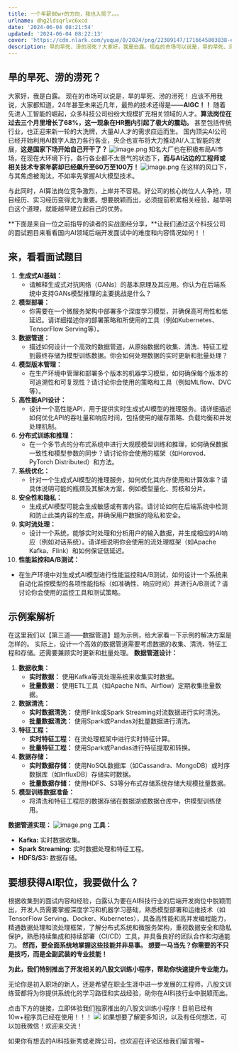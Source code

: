 ```yaml
---
title: 一个年薪80w+的方向，我也入局了。。。
urlname: dhg2ldsqrlvc6xcd
date: '2024-06-04 08:21:54'
updated: '2024-06-04 08:22:13'
cover: 'https://cdn.nlark.com/yuque/0/2024/png/22389147/1716645803838-e567d636-85a4-49d5-907c-3cab243e8f40.png'
description: 旱的旱死、涝的涝死？大家好，我是白露。现在的市场可以说是，旱的旱死、涝的涝死！应该不用我说，大家都知道，24年甚至未来近几年，最热的技术还得是——AIGC！！随着先进人工智能的崛起，众多科技公司纷纷大规模扩充相关领域的人才。算法岗位在过去三个月里增长了68%，这一现象在HR圈内引起了极大的震动...
---
```

## 旱的旱死、涝的涝死？
大家好，我是白露。
现在的市场可以说是，旱的旱死、涝的涝死！
应该不用我说，大家都知道，24年甚至未来近几年，最热的技术还得是——**AIGC！！**
随着先进人工智能的崛起，众多科技公司纷纷大规模扩充相关领域的人才。**算法岗位在过去三个月里增长了68%，这一现象在HR圈内引起了极大的震动。**
甚至包括传统行业，也正迎来新一轮的大洗牌，大量AI人才的需求应运而生。
国内顶尖AI公司已经开始利用AI数字人助力各行各业，央企也宣布将大力推动AI/人工智能的发展，**这是国家下场开始自己开干了？**
![image.png](https://oss1.aistar.cool/elog-offer-now/ffff6a694ce08e72a1a1eb0884d941fb.png)
知名大厂也在积极布局AI市场，在现在大环境下行，各行各业都不太景气的状态下，**而与AI沾边的工程师或相关技术专家年薪却已经飙升至60万至100万！**
![image.png](https://oss1.aistar.cool/elog-offer-now/0a9f8163b8dbc4934fd471b907a2348b.png)
在这样的风口下，与其焦虑被淘汰，不如率先掌握AI大模型技术。

与此同时，AI算法岗位竞争激烈，上岸并不容易。好公司的核心岗位人人争抢，项目经历、实习经历变得尤为重要。想要脱颖而出，必须提前积累相关经验，越早明白这个道理，就能越早建立起自己的优势。

**下面是来自一位之前指导的读者的实战面经分享，**让我们通过这个科技公司的面试题目来看看国内AI领域后端开发面试中的难度和内容情况如何！！

## **来，看看面试题目**

1. **生成式AI基础：**
   - 请解释生成式对抗网络（GANs）的基本原理及其应用。你认为在后端系统中支持GANs模型推理的主要挑战是什么？
2. **模型部署：**
   - 你需要在一个微服务架构中部署多个深度学习模型，并确保高可用性和低延迟。请详细描述你的部署策略和所使用的工具（例如Kubernetes、TensorFlow Serving等）。
3. **数据管道：**
   - 描述如何设计一个高效的数据管道，从原始数据的收集、清洗、特征工程到最终存储为模型训练数据。你会如何处理数据的实时更新和批量处理？
4. **模型版本管理：**
   - 在生产环境中管理和部署多个版本的机器学习模型，如何确保每个版本的可追溯性和可复现性？请讨论你会使用的策略和工具（例如MLflow、DVC等）。
5. **高性能API设计：**
   - 设计一个高性能API，用于提供实时生成式AI模型的推理服务。请详细描述如何优化API的吞吐量和响应时间，包括使用的缓存策略、负载均衡和并发处理机制。
6. **分布式训练和推理：**
   - 在一个多节点的分布式系统中进行大规模模型训练和推理，如何确保数据一致性和模型参数的同步？请讨论你会使用的框架（如Horovod、PyTorch Distributed）和方法。
7. **系统优化：**
   - 针对一个生成式AI模型的推理服务，如何优化其内存使用和计算效率？请具体说明可能的瓶颈及其解决方案，例如模型量化、剪枝和分片。
8. **安全性和隐私：**
   - 生成式AI模型可能会生成敏感或有害内容。请讨论如何在后端系统中检测和防止此类内容的生成，并确保用户数据的隐私和安全。
9. **实时流处理：**
   - 设计一个系统，能够实时处理和分析用户的输入数据，并生成相应的AI响应（例如对话系统）。请详细说明你会使用的流处理框架（如Apache Kafka、Flink）和如何保证低延迟。
10. **性能监控和A/B测试：**
   - 在生产环境中对生成式AI模型进行性能监控和A/B测试，如何设计一个系统来自动化监控模型的各项性能指标（如准确性、响应时间）并进行A/B测试？请讨论你会使用的监控工具和测试策略。

## 示例案解析
在这里我们以【第三道——数据管道】题为示例，给大家看一下示例的解决方案是怎样的。
实际上，设计一个高效的数据管道需要考虑数据的收集、清洗、特征工程和存储。还需要兼顾实时更新和批量处理。
**数据管道设计：**

1. **数据收集：**
   - **实时数据：** 使用Kafka等流处理系统来收集实时数据。
   - **批量数据：** 使用ETL工具（如Apache Nifi、Airflow）定期收集批量数据。
2. **数据清洗：**
   - **实时数据清洗：** 使用Flink或Spark Streaming对流数据进行实时清洗。
   - **批量数据清洗：** 使用Spark或Pandas对批量数据进行清洗。
3. **特征工程：**
   - **实时特征工程：** 在流处理框架中进行实时特征计算。
   - **批量特征工程：** 使用Spark或Pandas进行特征提取和转换。
4. **数据存储：**
   - **实时数据存储：** 使用NoSQL数据库（如Cassandra、MongoDB）或时序数据库（如InfluxDB）存储实时数据。
   - **批量数据存储：** 使用HDFS、S3等分布式存储系统存储大规模批量数据。
5. **模型训练数据准备：**
   - 将清洗和特征工程后的数据存储在数据湖或数据仓库中，供模型训练使用。

**数据管道实现：**
![image.png](https://oss1.aistar.cool/elog-offer-now/0c67983b4ef8fd90bd76b01f647d3e98.png)
**工具：**

- **Kafka:** 实时数据收集。
- **Spark Streaming:** 实时数据处理和特征工程。
- **HDFS/S3:** 数据存储。

## 要想获得AI职位，我要做什么？
根据收集到的面试内容和经验，白露认为要在AI科技行业的后端开发岗位中脱颖而出，开发人员需要掌握深度学习和机器学习基础，熟悉模型部署和运维技术（如TensorFlow Serving、Docker、Kubernetes），具备高性能和高并发编程能力，精通数据处理和流处理框架，了解分布式系统和微服务架构，重视数据安全和隐私保护，熟悉持续集成和持续部署（CI/CD）工具，并具备良好的团队合作和沟通能力。
**然而，要全面系统地掌握这些技能并非易事。**
**想要一马当先？你需要的不只是技巧，而是全副武装的专业技能！**

**为此，我们特别推出了开发相关的八股文训练小程序，帮助你快速提升专业能力。**

无论你是初入职场的新人，还是希望在职业生涯中进一步发展的工程师，八股文训练营都将为你提供系统化的学习路径和实战经验，助你在AI科技行业中脱颖而出。

点击下方的链接，立即体验我们独家推出的八股文训练小程序！目前已经有10w+程序员已经在使用！！！
![](https://oss1.aistar.cool/elog-offer-now/a55a1ec576450608f61aeb39af7419bd.png)
如果想要了解更多知识，以及有任何想法，可以加我微信！欢迎来交流！

如果你有想去的AI科技新秀或老牌公司，也欢迎在评论区给我们留言喔~
